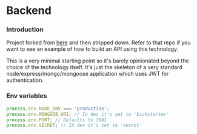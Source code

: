 # Backend

### Introduction

Project forked from [here](https://github.com/gothinkster/node-express-realworld-example-app) and
then stripped down. Refer to that repo if you want to see an example of how to build an API
using this technology.

This is a very minimal starting point so it's barely opinionated beyond the choice of the technology
itself. It's just the skeleton of a very standard node/express/mongo/mongoose application which uses
JWT for authentication.

### Env variables

```javascript
process.env.NODE_ENV === 'production';
process.env.MONGODB_URI; // In dev it's set to 'kickstarter'
process.env.PORT; // Defaults to 3001
process.env.SECRET; // In dev it's set to 'secret'
```
